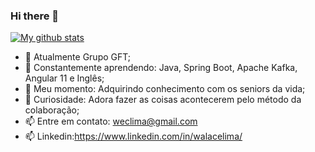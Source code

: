 ### Hi there 👋
[![My github stats](https://github-readme-stats.vercel.app/api?username=WalaceLima&theme=blue-green&show_icons=true)](https://github.com/anuraghazra/github-readme-stats)

- 🔭 Atualmente Grupo GFT;
- 🌱 Constantemente aprendendo: Java, Spring Boot, Apache Kafka, Angular 11 e Inglês;
- 👯 Meu momento: Adquirindo conhecimento com os seniors da vida;
- 💬 Curiosidade: Adora fazer as coisas acontecerem pelo método da colaboração;
- 📫 Entre em contato:  weclima@gmail.com
- 📫 Linkedin:https://www.linkedin.com/in/walacelima/
